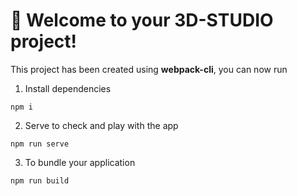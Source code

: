 # 🚀 Welcome to your 3D-STUDIO project!

This project has been created using **webpack-cli**, you can now run

1. Install dependencies
```
npm i
```


2. Serve to check and play with the app 
```
npm run serve
```

3. To bundle your application
```
npm run build
```


